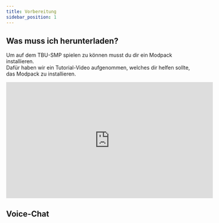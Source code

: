 ```yaml
---
title: Vorbereitung
sidebar_position: 1
---
```


## Was muss ich herunterladen?
Um auf dem TBU-SMP spielen zu können musst du dir ein Modpack installieren.  
Dafür haben wir ein Tutorial-Video aufgenommen, welches dir helfen sollte, das Modpack zu installieren.

<iframe width="560" height="315" src="https://www.youtube-nocookie.com/embed/dQw4w9WgXcQ" title="YouTube video player" frameborder="0" allow="accelerometer; autoplay; clipboard-write; encrypted-media; gyroscope; picture-in-picture" allowfullscreen></iframe>

## Voice-Chat
